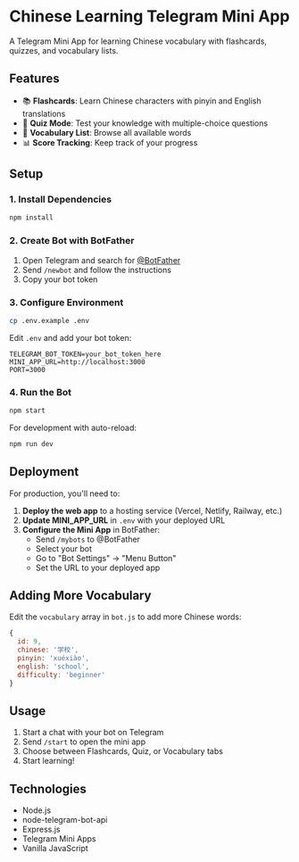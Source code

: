 # Chinese Learning Telegram Mini App

A Telegram Mini App for learning Chinese vocabulary with flashcards, quizzes, and vocabulary lists.

## Features

- 📚 **Flashcards**: Learn Chinese characters with pinyin and English translations
- 🎯 **Quiz Mode**: Test your knowledge with multiple-choice questions
- 📖 **Vocabulary List**: Browse all available words
- 📊 **Score Tracking**: Keep track of your progress

## Setup

### 1. Install Dependencies

```bash
npm install
```

### 2. Create Bot with BotFather

1. Open Telegram and search for [@BotFather](https://t.me/botfather)
2. Send `/newbot` and follow the instructions
3. Copy your bot token

### 3. Configure Environment

```bash
cp .env.example .env
```

Edit `.env` and add your bot token:
```
TELEGRAM_BOT_TOKEN=your_bot_token_here
MINI_APP_URL=http://localhost:3000
PORT=3000
```

### 4. Run the Bot

```bash
npm start
```

For development with auto-reload:
```bash
npm run dev
```

## Deployment

For production, you'll need to:

1. **Deploy the web app** to a hosting service (Vercel, Netlify, Railway, etc.)
2. **Update MINI_APP_URL** in `.env` with your deployed URL
3. **Configure the Mini App** in BotFather:
   - Send `/mybots` to @BotFather
   - Select your bot
   - Go to "Bot Settings" → "Menu Button"
   - Set the URL to your deployed app

## Adding More Vocabulary

Edit the `vocabulary` array in `bot.js` to add more Chinese words:

```javascript
{
  id: 9,
  chinese: '学校',
  pinyin: 'xuéxiào',
  english: 'school',
  difficulty: 'beginner'
}
```

## Usage

1. Start a chat with your bot on Telegram
2. Send `/start` to open the mini app
3. Choose between Flashcards, Quiz, or Vocabulary tabs
4. Start learning!

## Technologies

- Node.js
- node-telegram-bot-api
- Express.js
- Telegram Mini Apps
- Vanilla JavaScript
